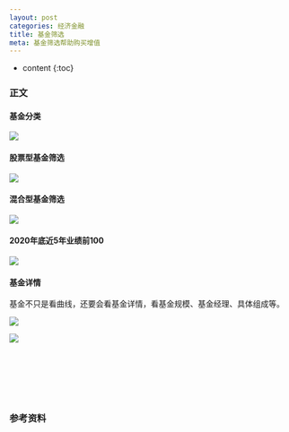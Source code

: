 ```yaml
---
layout: post
categories: 经济金融
title: 基金筛选
meta: 基金筛选帮助购买增值
---
```

* content
{:toc}

### 正文

#### 基金分类

![]({{site.baseurl}}/images/20210105/20210105131858.png)

#### 股票型基金筛选

![]({{site.baseurl}}/images/20210105/20210105131846.png)

#### 混合型基金筛选

![]({{site.baseurl}}/images/20210105/20210105131833.png)

#### 2020年底近5年业绩前100

![]({{site.baseurl}}/images/20210105/20210105131818.jpg)

#### 基金详情

基金不只是看曲线，还要会看基金详情，看基金规模、基金经理、具体组成等。

![]({{site.baseurl}}/images/20210105/20210105202023.jpg)

![]({{site.baseurl}}/images/20210105/20210105202009.jpg)

<br/><br/><br/><br/><br/>
### 参考资料


